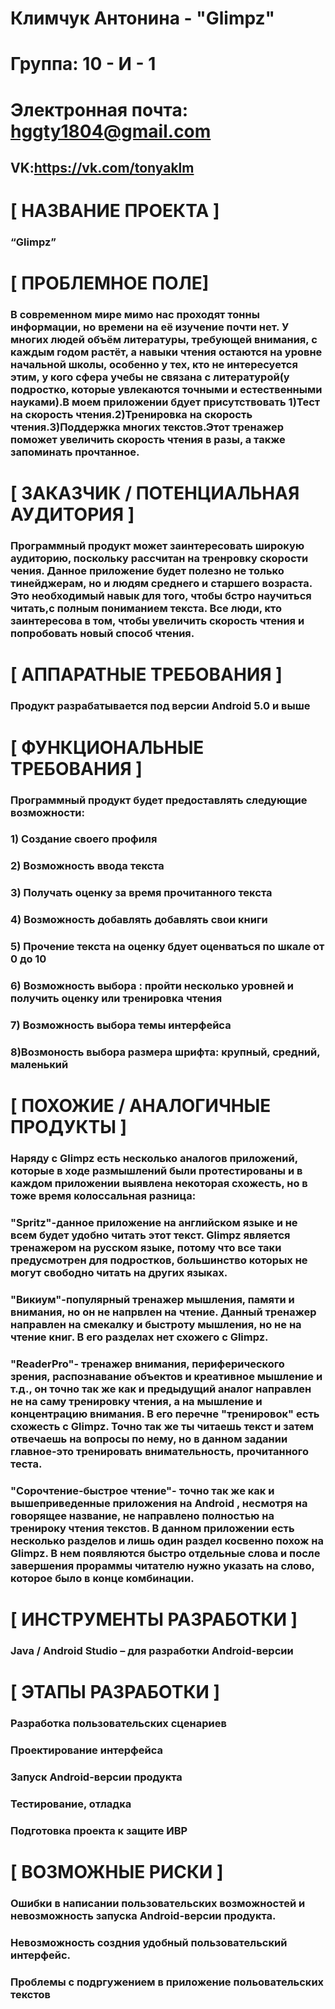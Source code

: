 # Климчук Антонина - "Glimpz"


# Группа: 10 - И - 1


# Электронная почта: hggty1804@gmail.com


## VK:https://vk.com/tonyaklm

# [ НАЗВАНИЕ ПРОЕКТА ]


### “Glimpz”


# [ ПРОБЛЕМНОЕ ПОЛЕ] 

### В современном мире мимо нас проходят тонны информации, но времени на её изучение почти нет. У многих людей объём литературы, требующей внимания, с каждым годом растёт, а навыки чтения остаются на уровне начальной школы, особенно у тех, кто не интересуется этим, у кого сфера учебы не связана с литературой(у подростко, которые увлекаются точными и естественными науками).В моем приложении бдует присутствовать 1)Тест на скорость чтения.2)Тренировка на скорость чтения.3)Поддержка многих текстов.Этот тренажер поможет увеличить скорость чтения в разы, а также запоминать прочтанное.


# [ ЗАКАЗЧИК / ПОТЕНЦИАЛЬНАЯ АУДИТОРИЯ ]


### Программный продукт может заинтересовать широкую аудиторию, поскольку рассчитан на тренровку скорости чения. Данное приложение будет полезно не только тинейджерам, но и людям среднего и старшего возраста. Это необходимый навык для того, чтобы бстро научиться читать,с полным пониманием текста. Все люди, кто заинтересова в том, чтобы увеличить скорость чтения и попробовать новый способ чтения.


# [ АППАРАТНЫЕ ТРЕБОВАНИЯ ]


### Продукт разрабатывается под версии Android 5.0 и выше


# [ ФУНКЦИОНАЛЬНЫЕ ТРЕБОВАНИЯ ]


### Программный продукт будет предоставлять следующие возможности:


### 1) Создание своего профиля


### 2) Возможность ввода текста


### 3) Получать оценку за время прочитанного текста


### 4) Возможность добавлять добавлять свои книги


### 5) Прочение текста на оценку бдует оценваться по шкале от 0 до 10


### 6) Возможность выбора : пройти несколько уровней и получить оценку или  тренировка чтения


### 7) Возможность выбора темы интерфейса


### 8)Возмоность выбора размера шрифта: крупный, средний, маленький



# [ ПОХОЖИЕ / АНАЛОГИЧНЫЕ ПРОДУКТЫ ]

### Наряду с Glimpz есть несколько аналогов приложений, которые в ходе размышлений были протестированы и в каждом приложении выявлена некоторая схожесть, но в тоже время колоссальная разница:


### "Spritz"-данное приложение на английском языке и не всем будет удобно читать этот текст. Glimpz является тренажером на русском языке, потому что все таки предусмотрен для подростков, большинство которых не могут свободно читать на других языках.


### "Викиум"-популярный тренажер мышления, памяти и внимания, но он не напрвлен на чтение. Данный тренажер направлен на смекалку и быстроту мышления, но не на чтение книг. В его разделах нет схожего с Glimpz.


### "ReaderPro"- тренажер внимания, периферического зрения, распознавание объектов и креативное мышление и т.д., он точно так же как и предыдущий аналог направлен не на саму тренировку чтения, а на мышление и концентрацию внимания. В его перечне "тренировок" есть схожесть с Glimpz. Точно так же ты читаешь текст и затем отвечаешь на вопросы по нему, но в данном задании главное-это тренировать внимательность, прочитанного теста.


### "Сорочтение-быстрое чтение"- точно так же как и вышеприведенные приложения на Android , несмотря на говорящее название, не направлено полностью на тренироку чтения текстов. В данном приложении есть несколько разделов и лишь один раздел косвенно похож на Glimpz. В нем появляются быстро отдельные слова и после завершения прораммы читателю нужно указать на слово, которое было в конце комбинации.




# [ ИНСТРУМЕНТЫ РАЗРАБОТКИ ]


### Java / Android Studio – для разработки Android-версии


# [ ЭТАПЫ РАЗРАБОТКИ ]


### Разработка пользовательских сценариев


### Проектирование интерфейса


### Запуск Android-версии продукта


### Тестирование, отладка


### Подготовка проекта к защите ИВР


# [ ВОЗМОЖНЫЕ РИСКИ ]


### Ошибки в написании пользовательских возможностей и невозможность запуска Android-версии продукта.


### Невозможность создния удобный пользовательский интерфейс.


### Проблемы с подргужением в приложение польовательских текстов 

